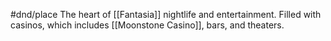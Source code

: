 #dnd/place 
The heart of [[Fantasia]] nightlife and entertainment. Filled with casinos, which includes [[Moonstone Casino]], bars, and theaters.